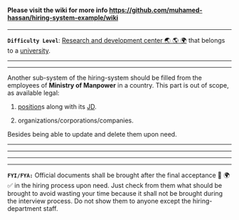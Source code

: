 #### Please visit the wiki for more info https://github.com/muhamed-hassan/hiring-system-example/wiki

***

**`Difficulty Level`**: [Research and development center 🌏 🌎 🌍](https://en.wikipedia.org/wiki/Research_and_development) that belongs to a [university](https://en.wikipedia.org/wiki/University).

***
***

Another sub-system of the hiring-system should be filled from the employees of **Ministry of Manpower** in a country. This part is out of scope, as available legal:

1. [position](https://en.wikipedia.org/wiki/Work_(human_activity))s along with its [JD](https://en.wikipedia.org/wiki/Job_description). 

2. organizations/corporations/companies. 

Besides being able to update and delete them upon need.

***
***
***
***

**`FYI/FYA:`** Official documents shall be brought after the final acceptance 🎉 🌍 ✅ in the hiring process upon need. Just check from them what should be brought to avoid wasting your time because it shall not be brought during the interview process. Do not show them to anyone except the hiring-department staff.

